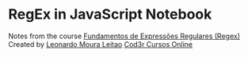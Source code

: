 # RegEx in JavaScript Notebook

Notes from the course [Fundamentos de Expressões Regulares (Regex)](https://www.udemy.com/course/curso-regex/)
Created by [Leonardo Moura Leitao](https://www.udemy.com/user/leonardomouraleitao/) [Cod3r Cursos Online
](https://www.udemy.com/user/cod3r-3/)
